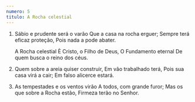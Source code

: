 ```yaml
---
numero: 5
titulo: A Rocha celestial
---
```

1. Sábio e prudente será o varão
   Que a casa na rocha erguer;
   Sempre terá eficaz proteção,
   Pois nada a pode abater.

   A Rocha celestial
   È Cristo, o Filho de Deus,
   O Fundamento eternal
   De quem busca o reino dos céus.

2. Quem sobre a areia quiser construir,
   Em vão trabalhado terá,
   Pois sua casa virá a cair;
   Em falso alicerce estará.

3. As tempestades e os ventos virão
   A todos, com grande furor;
   Mas os que sobre a Rocha estão,
   Firmeza terão no Senhor.
